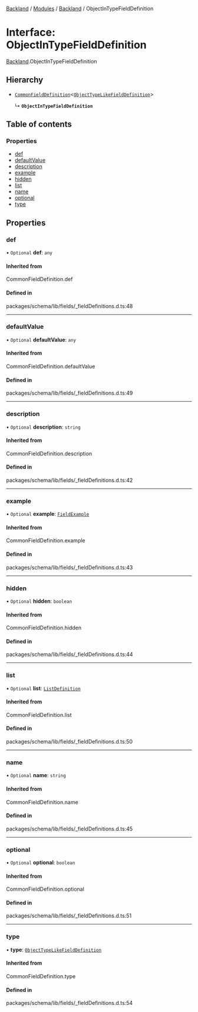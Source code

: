 [Backland](../README.md) / [Modules](../modules.md) / [Backland](../modules/Backland.md) / ObjectInTypeFieldDefinition

# Interface: ObjectInTypeFieldDefinition

[Backland](../modules/Backland.md).ObjectInTypeFieldDefinition

## Hierarchy

- [`CommonFieldDefinition`](../modules/Backland.md#commonfielddefinition)<[`ObjectTypeLikeFieldDefinition`](Backland.ObjectTypeLikeFieldDefinition.md)\>

  ↳ **`ObjectInTypeFieldDefinition`**

## Table of contents

### Properties

- [def](Backland.ObjectInTypeFieldDefinition.md#def)
- [defaultValue](Backland.ObjectInTypeFieldDefinition.md#defaultvalue)
- [description](Backland.ObjectInTypeFieldDefinition.md#description)
- [example](Backland.ObjectInTypeFieldDefinition.md#example)
- [hidden](Backland.ObjectInTypeFieldDefinition.md#hidden)
- [list](Backland.ObjectInTypeFieldDefinition.md#list)
- [name](Backland.ObjectInTypeFieldDefinition.md#name)
- [optional](Backland.ObjectInTypeFieldDefinition.md#optional)
- [type](Backland.ObjectInTypeFieldDefinition.md#type)

## Properties

### def

• `Optional` **def**: `any`

#### Inherited from

CommonFieldDefinition.def

#### Defined in

packages/schema/lib/fields/_fieldDefinitions.d.ts:48

___

### defaultValue

• `Optional` **defaultValue**: `any`

#### Inherited from

CommonFieldDefinition.defaultValue

#### Defined in

packages/schema/lib/fields/_fieldDefinitions.d.ts:49

___

### description

• `Optional` **description**: `string`

#### Inherited from

CommonFieldDefinition.description

#### Defined in

packages/schema/lib/fields/_fieldDefinitions.d.ts:42

___

### example

• `Optional` **example**: [`FieldExample`](../modules/Backland.md#fieldexample)

#### Inherited from

CommonFieldDefinition.example

#### Defined in

packages/schema/lib/fields/_fieldDefinitions.d.ts:43

___

### hidden

• `Optional` **hidden**: `boolean`

#### Inherited from

CommonFieldDefinition.hidden

#### Defined in

packages/schema/lib/fields/_fieldDefinitions.d.ts:44

___

### list

• `Optional` **list**: [`ListDefinition`](../modules/Backland.md#listdefinition)

#### Inherited from

CommonFieldDefinition.list

#### Defined in

packages/schema/lib/fields/_fieldDefinitions.d.ts:50

___

### name

• `Optional` **name**: `string`

#### Inherited from

CommonFieldDefinition.name

#### Defined in

packages/schema/lib/fields/_fieldDefinitions.d.ts:45

___

### optional

• `Optional` **optional**: `boolean`

#### Inherited from

CommonFieldDefinition.optional

#### Defined in

packages/schema/lib/fields/_fieldDefinitions.d.ts:51

___

### type

• **type**: [`ObjectTypeLikeFieldDefinition`](Backland.ObjectTypeLikeFieldDefinition.md)

#### Inherited from

CommonFieldDefinition.type

#### Defined in

packages/schema/lib/fields/_fieldDefinitions.d.ts:54
